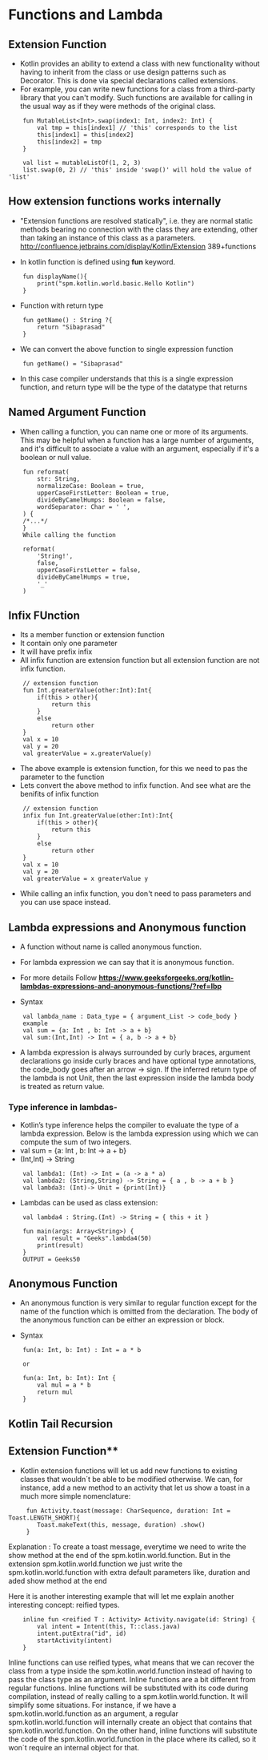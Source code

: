 # Functions and Lambda 

## Extension Function
- Kotlin provides an ability to extend a class with new functionality without having to inherit from the class or use design patterns such as Decorator. This is done via special declarations called extensions.
- For example, you can write new functions for a class from a third-party library that you can't modify. Such functions are available for calling in the usual way as if they were methods of the original class.
```
    fun MutableList<Int>.swap(index1: Int, index2: Int) {
        val tmp = this[index1] // 'this' corresponds to the list
        this[index1] = this[index2]
        this[index2] = tmp
    }

    val list = mutableListOf(1, 2, 3)
    list.swap(0, 2) // 'this' inside 'swap()' will hold the value of 'list'
```
## How extension functions works internally
- "Extension functions are resolved statically", i.e. they are normal static methods bearing no connection with the class they are extending, other than taking an instance of this class as a parameters. http://confluence.jetbrains.com/display/Kotlin/Extension 389+functions

- In kotlin function is defined using **fun** keyword.
```
    fun displayName(){
        print("spm.kotlin.world.basic.Hello Kotlin")
    }
```  
- Function with return type
```
    fun getName() : String ?{
        return "Sibaprasad"
    }
``` 
- We can convert the above function to single expression function

```
    fun getName() = "Sibaprasad"
```

- In this case compiler understands that this is a single expression function, and return type will be the type of the datatype that returns
## Named Argument Function
- When calling a function, you can name one or more of its arguments. This may be helpful when a function has a large number of arguments, and it's difficult to associate a value with an argument, especially if it's a boolean or null value.

```
    fun reformat(
        str: String,
        normalizeCase: Boolean = true,
        upperCaseFirstLetter: Boolean = true,
        divideByCamelHumps: Boolean = false,
        wordSeparator: Char = ' ',
    ) {
    /*...*/
    }
    While calling the function

    reformat(
        'String!',
        false,
        upperCaseFirstLetter = false,
        divideByCamelHumps = true,
        '_'
    )
```

## Infix FUnction
- Its a member function or extension function
- It contain only one parameter
- It will have prefix infix
- All infix function are extension function but all extension function are not infix function.

```
    // extension function
    fun Int.greaterValue(other:Int):Int{
        if(this > other){
            return this
        }
        else
            return other
    }
    val x = 10
    val y = 20
    val greaterValue = x.greaterValue(y)
```

- The above example is extension function, for this we need to pas the parameter to the function
- Lets convert the above method to infix function. And see what are the benifits of infix function

```
    // extension function
    infix fun Int.greaterValue(other:Int):Int{
        if(this > other){
            return this
        }
        else
            return other
    }
    val x = 10
    val y = 20
    val greaterValue = x greaterValue y
```

- While calling an infix function, you don't need to pass parameters and you can use space instead.

## Lambda expressions and Anonymous function
- A function without name is called anonymous function. 
- For lambda expression we can say that it is anonymous function. 
- For more details Follow **https://www.geeksforgeeks.org/kotlin-lambdas-expressions-and-anonymous-functions/?ref=lbp**

- Syntax

```
    val lambda_name : Data_type = { argument_List -> code_body }
    example
    val sum = {a: Int , b: Int -> a + b}
    val sum:(Int,Int) -> Int = { a, b -> a + b}
```

- A lambda expression is always surrounded by curly braces, argument declarations go inside curly braces and have optional type annotations, the code_body goes after an arrow -> sign. If the inferred return type of the lambda is not Unit, then the last expression inside the lambda body is treated as return value.

### Type inference in lambdas-
- Kotlin’s type inference helps the compiler to evaluate the type of a lambda expression. Below is the lambda expression using which we can compute the sum of two integers.
- val sum = {a: Int , b: Int -> a + b}
- (Int,Int) -> String 

```
    val lambda1: (Int) -> Int = (a -> a * a)
    val lambda2: (String,String) -> String = { a , b -> a + b }
    val lambda3: (Int)-> Unit = {print(Int)}
```

- Lambdas can be used as class extension:

```
    val lambda4 : String.(Int) -> String = { this + it }

    fun main(args: Array<String>) {
        val result = "Geeks".lambda4(50)
        print(result)
    }
    OUTPUT = Geeks50
```

## Anonymous Function
- An anonymous function is very similar to regular function except for the name of the function which is omitted from the declaration. The body of the anonymous function can be either an expression or block.

- Syntax

```
    fun(a: Int, b: Int) : Int = a * b

    or

    fun(a: Int, b: Int): Int {
        val mul = a * b
        return mul
    }
```
## Kotlin Tail Recursion


## Extension Function**
 
- Kotlin extension functions will let us add new functions to existing classes that wouldn´t be able to be modified otherwise. We can, for instance, add a new method to an activity that let us show a toast in a much more simple nomenclature:
```
     fun Activity.toast(message: CharSequence, duration: Int = Toast.LENGTH_SHORT){
        Toast.makeText(this, message, duration) .show()
     }
```
 Explanation : To create a toast message, everytime we need to write the show method at the end of the spm.kotlin.world.function.
 But in the extension spm.kotlin.world.function we just write the spm.kotlin.world.function with extra default parameters like, duration and aded show method at the end
   
 Here it is another interesting example that will let me explain another interesting concept: reified types.  

```
    inline fun <reified T : Activity> Activity.navigate(id: String) {
        val intent = Intent(this, T::class.java)
        intent.putExtra("id", id)
        startActivity(intent)
    }
```
 
Inline functions can use reified types, what means that we can recover the class from a type inside the spm.kotlin.world.function instead of having to pass the class type as an argument.
Inline functions are a bit different from regular functions. Inline functions will be substituted with its code during compilation, instead of really calling to a spm.kotlin.world.function. It will simplify some situations. For instance, if we have a spm.kotlin.world.function as an argument, a regular spm.kotlin.world.function will internally create an object that contains that spm.kotlin.world.function. On the other hand, inline functions will substitute the code of the spm.kotlin.world.function in the place where its called, so it won´t require an internal object for that.
 
  
 
 
 
 
 
